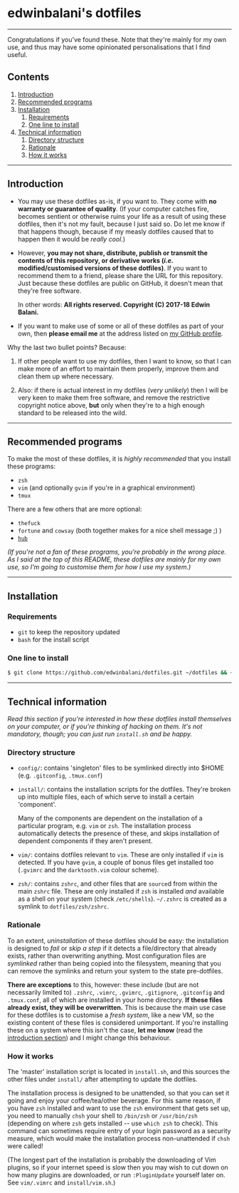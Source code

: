 # edwinbalani's dotfiles

---

Congratulations if you've found these.  Note that they're mainly for my own use,
and thus may have some opinionated personalisations that I find useful.

## Contents

1. [Introduction](#introduction)
2. [Recommended programs](#recommended-programs)
3. [Installation](#installation)
    1. [Requirements](#requirements)
    2. [One line to install](#one-line-to-install)
4. [Technical information](#technical-information)
    1. [Directory structure](#directory-structure)
    2. [Rationale](#rationale)
    3. [How it works](#how-it-works)

---

## Introduction

- You may use these dotfiles as-is, if you want to.  They come with **no
  warranty or guarantee of quality**.  (If your computer catches fire, becomes
  sentient or otherwise ruins your life as a result of using these dotfiles,
  then it's not my fault, because I just said so.  Do let me know if that
  happens though, because if my measly dotfiles caused that to happen then it
  would be _really cool_.)

- However, **you may not share, distribute, publish or transmit the contents of
  this repository, or derivative works (_i.e._ modified/customised versions of
  these dotfiles)**.  If you want to recommend them to a friend, please share
  the URL for this repository.  Just because these dotfiles are public on
  GitHub, it doesn't mean that they're free software.

  In other words: **All rights reserved.  Copyright (C) 2017-18 Edwin Balani.**

- If you want to make use of some or all of these dotfiles as part of your own,
  then **please email me** at the address listed on [my GitHub
  profile](https://github.com/edwinbalani).

Why the last two bullet points? Because:

1. If other people want to use my dotfiles, then I want to know, so that I can
   make more of an effort to maintain them properly, improve them and clean them
   up where necessary.

2. Also: if there is actual interest in my dotfiles (_very unlikely_) then
   I will be very keen to make them free software, and remove the restrictive
   copyright notice above, **but** only when they're to a high enough standard
   to be released into the wild.

---

## Recommended programs

To make the most of these dotfiles, it is _highly recommended_ that you
install these programs:

- `zsh`
- `vim` (and optionally `gvim` if you're in a graphical environment)
- `tmux`

There are a few others that are more optional:

- `thefuck`
- `fortune` and `cowsay` (both together makes for a nice shell message ;) )
- [`hub`](https://github.com/github/hub)

_(If you're not a fan of these programs, you're probably in the wrong place.  As
I said at the top of this README, these dotfiles are mainly for my own use, so
I'm going to customise them for how *I* use my system.)_

---

## Installation

### Requirements

 - `git` to keep the repository updated
 - `bash` for the install script

### One line to install

```bash
$ git clone https://github.com/edwinbalani/dotfiles.git ~/dotfiles && ~/dotfiles/install.sh
```

---

## Technical information

_Read this section if you're interested in how these dotfiles install themselves
on your computer, or if you're thinking of hacking on them.  It's not mandatory,
though; you can just run `install.sh` and be happy._

### Directory structure

- `config/`: contains 'singleton' files to be symlinked directly into \$HOME
  (e.g. `.gitconfig`, `.tmux.conf`)

- `install/`: contains the installation scripts for the dotfiles.  They're
  broken up into multiple files, each of which serve to install a certain
  'component'.

  Many of the components are dependent on the installation of a particular
  program, e.g. `vim` or `zsh`.  The installation process automatically detects
  the presence of these, and skips installation of dependent components if they
  aren't present.

- `vim/`: contains dotfiles relevant to `vim`.  These are only installed if
  `vim` is detected.  If you have `gvim`, a couple of bonus files get installed
  too (`.gvimrc` and the `darktooth.vim` colour scheme).

- `zsh/`: contains `zshrc`, and other files that are `source`d from within the
  main `zshrc` file.  These are only installed if `zsh` is installed _and_
  available as a shell on your system (check `/etc/shells`).  `~/.zshrc` is
  created as a symlink to `dotfiles/zsh/zshrc`.

### Rationale

To an extent, _uninstallation_ of these dotfiles should be easy: the
installation is designed to _fail_ or _skip a step_ if it detects
a file/directory that already exists, rather than overwriting anything.  Most
configuration files are _symlinked_ rather than being copied into the
filesystem, meaning that you can remove the symlinks and return your system to
the state pre-dotfiles.

**There are exceptions** to this, however: these include (but are not
necessarily limited to) `.zshrc`, `.vimrc`, `.gvimrc`, `.gitignore`,
`.gitconfig` and `.tmux.conf`, all of which are installed in your home
directory.  **If these files already exist, they will be overwritten.**  This is
because the main use case for these dotfiles is to customise a *fresh system*,
like a new VM, so the existing content of these files is considered unimportant.
If you're installing these on a system where this isn't the case, **let me
know** (read the [introduction section](#introduction)) and I might change this
behaviour.

### How it works

The 'master' installation script is located in `install.sh`, and this sources
the other files under `install/` after attempting to update the dotfiles.

The installation process is designed to be unattended, so that you can set it
going and enjoy your coffee/tea/other beverage.  For this same reason, if you
have `zsh` installed and want to use the `zsh` environment that gets set up, you
need to manually `chsh` your shell to `/bin/zsh` or `/usr/bin/zsh` (depending on
where `zsh` gets installed -- use `which zsh` to check).  This command can
sometimes require entry of your login password as a security measure, which
would make the installation process non-unattended if `chsh` were called!

(The longest part of the installation is probably the downloading of Vim
plugins, so if your internet speed is slow then you may wish to cut down on how
many plugins are downloaded, or run `:PluginUpdate` yourself later on.  See
`vim/.vimrc` and `install/vim.sh`.)
